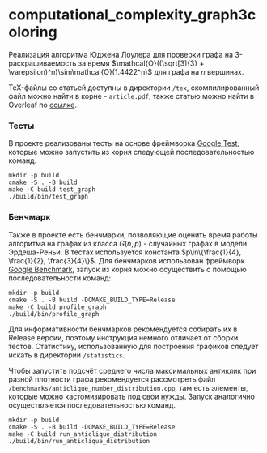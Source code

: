 # computational_complexity_graph3coloring

Реализация алгоритма Юджена Лоулера для проверки графа на 3-раскрашиваемость за время
$\mathcal{O}((\sqrt[3]{3} + \varepsilon)^n)\sim\mathcal{O}(1.4422^n)$ для графа на $n$ вершинах.

TeX-файлы со статьей доступны в директории `/tex`, скомпилированный файл можно найти в корне - `article.pdf`, также статью можно найти в Overleaf по [ссылке](https://www.overleaf.com/read/sfxkrdzkzhnq#48e713).

### Тесты

В проекте реализованы тесты на основе фреймворка [Google Test](https://github.com/google/googletest), которые можно запустить из
корня следующей последовательностью команд.

```shell
mkdir -p build
cmake -S . -B build
make -C build test_graph
./build/bin/test_graph
```

### Бенчмарк

Также в проекте есть бенчмарки, позволяющие оценить время работы алгоритма на графах из класса $G(n, p)$ - случайных графах в модели Эрдеша-Реньи. В тестах используется константа $p\in\{\frac{1}{4}, \frac{1}{2}, \frac{3}{4}\}$.
Для бенчмарков использован фреймворк
[Google Benchmark](https://github.com/google/benchmark), запуск из корня можно осуществить с помощью последовательности команд:

```shell
mkdir -p build
cmake -S . -B build -DCMAKE_BUILD_TYPE=Release
make -C build profile_graph
./build/bin/profile_graph
```

Для информативности бенчмарков рекомендуется собирать их в Release версии, поэтому инструкция немного отличает от сборки тестов. Статистику, использованную для построения графиков следует искать в директории `/statistics`.

Чтобы запустить подсчёт среднего числа максимальных антиклик при разной плотности графа рекомендуется рассмотреть файл
`/benchmarks/anticlique_number_distribution.cpp`, там есть элементы, которые можно кастомизировать под свои нужды.
Запуск аналогично осуществляется последовательностью команд.

```shell
mkdir -p build
cmake -S . -B build -DCMAKE_BUILD_TYPE=Release
make -C build run_anticlique_distribution
./build/bin/run_anticlique_distribution
```
